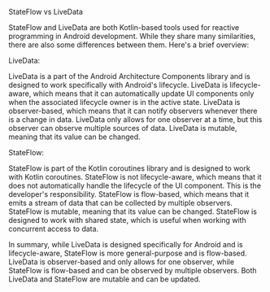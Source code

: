 
StateFlow vs LiveData


StateFlow and LiveData are both Kotlin-based tools used for reactive programming in Android development. While they share many similarities, there are also some differences between them. Here's a brief overview:

LiveData:

LiveData is a part of the Android Architecture Components library and is designed to work specifically with Android's lifecycle.
LiveData is lifecycle-aware, which means that it can automatically update UI components only when the associated lifecycle owner is in the active state.
LiveData is observer-based, which means that it can notify observers whenever there is a change in data.
LiveData only allows for one observer at a time, but this observer can observe multiple sources of data.
LiveData is mutable, meaning that its value can be changed.


StateFlow:

StateFlow is part of the Kotlin coroutines library and is designed to work with Kotlin coroutines.
StateFlow is not lifecycle-aware, which means that it does not automatically handle the lifecycle of the UI component. This is the developer's responsibility.
StateFlow is flow-based, which means that it emits a stream of data that can be collected by multiple observers.
StateFlow is mutable, meaning that its value can be changed.
StateFlow is designed to work with shared state, which is useful when working with concurrent access to data.


In summary, while LiveData is designed specifically for Android and is lifecycle-aware, StateFlow is more general-purpose and is flow-based. LiveData is observer-based and only allows for one observer, while StateFlow is flow-based and can be observed by multiple observers. Both LiveData and StateFlow are mutable and can be updated.
